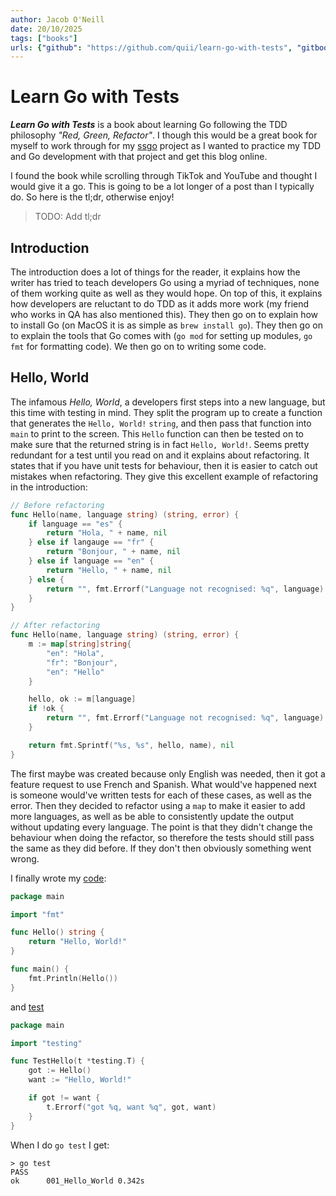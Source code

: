 ```yaml
---
author: Jacob O'Neill
date: 20/10/2025
tags: ["books"]
urls: {"github": "https://github.com/quii/learn-go-with-tests", "gitbook": "https://quii.gitbook.io/learn-go-with-tests"}
---
```

# Learn Go with Tests

***Learn Go with Tests*** is a book about learning Go following the TDD philosophy *"Red, Green, Refactor"*. I though this would be a great book for myself to work through for my [ssgo](https://www.github.com/jacoboneill/ssgo) project as I wanted to practice my TDD and Go development with that project and get this blog online.

I found the book while scrolling through TikTok and YouTube and thought I would give it a go. This is going to be a lot longer of a post than I typically do. So here is the tl;dr, otherwise enjoy!

> TODO: Add tl;dr

## Introduction

The introduction does a lot of things for the reader, it explains how the writer has tried to teach developers Go using a myriad of techniques, none of them working quite as well as they would hope. On top of this, it explains how developers are reluctant to do TDD as it adds more work (my friend who works in QA has also mentioned this). They then go on to explain how to install Go (on MacOS it is as simple as `brew install go`). They then go on to explain the tools that Go comes with (`go mod` for setting up modules, `go fmt` for formatting code). We then go on to writing some code.

## Hello, World

The infamous *Hello, World*, a developers first steps into a new language, but this time with testing in mind. They split the program up to create a function that generates the `Hello, World!` `string`, and then pass that function into `main` to print to the screen. This `Hello` function can then be tested on to make sure that the returned string is in fact `Hello, World!`. Seems pretty redundant for a test until you read on and it explains about refactoring. It states that if you have unit tests for behaviour, then it is easier to catch out mistakes when refactoring. They give this excellent example of refactoring in the introduction:

```go
// Before refactoring
func Hello(name, language string) (string, error) {
    if language == "es" {
        return "Hola, " + name, nil
    } else if langauge == "fr" {
        return "Bonjour, " + name, nil
    } else if language == "en" {
        return "Hello, " + name, nil
    } else {
        return "", fmt.Errorf("Language not recognised: %q", language)
    }
}

// After refactoring
func Hello(name, language string) (string, error) {
    m := map[string]string{
        "en": "Hola",
        "fr": "Bonjour",
        "en": "Hello"
    }

    hello, ok := m[language]
    if !ok {
        return "", fmt.Errorf("Language not recognised: %q", language)
    }

    return fmt.Sprintf("%s, %s", hello, name), nil
}
```

The first maybe was created because only English was needed, then it got a feature request to use French and Spanish. What would've happened next is someone would've written tests for each of these cases, as well as the error. Then they decided to refactor using a `map` to make it easier to add more languages, as well as be able to consistently update the output without updating every language. The point is that they didn't change the behaviour when doing the refactor, so therefore the tests should still pass the same as they did before. If they don't then obviously something went wrong.

I finally wrote my [code](https://www.github.com/jacoboneill/blog/blob/main/posts/learn_go_with_tests/src/001_Hello_World/hello.go):
```go
package main

import "fmt"

func Hello() string {
	return "Hello, World!"
}

func main() {
	fmt.Println(Hello())
}
```

and [test](https://www.github.com/jacoboneill/blog/blob/main/posts/learn_go_with_tests/src/001_Hello_World/hello_test.go)
```go
package main

import "testing"

func TestHello(t *testing.T) {
	got := Hello()
	want := "Hello, World!"

	if got != want {
		t.Errorf("got %q, want %q", got, want)
	}
}
```

When I do `go test` I get:
```
> go test
PASS
ok      001_Hello_World 0.342s
```
